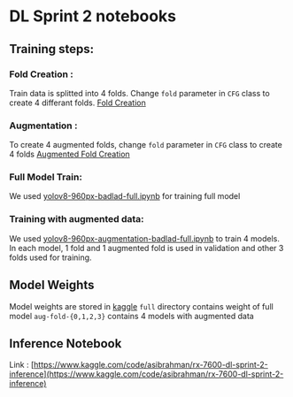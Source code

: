 # DL Sprint 2 notebooks
## Training steps:
### Fold Creation :
Train data is splitted into 4 folds. Change `fold` parameter in `CFG` class to create 4 differant folds.
[Fold Creation](fold-creation.ipynb)

### Augmentation :
To create 4 augmented folds, change `fold` parameter in `CFG` class to create 4 folds
[Augmented Fold Creation](augmented-fold-creation.ipynb)

### Full Model Train:
We used [yolov8-960px-badlad-full.ipynb](yolov8-960px-badlad-full.ipynb) for training full model

### Training with augmented data:
We used [yolov8-960px-augmentation-badlad-full.ipynb](yolov8-960px-augmentation-badlad-full.ipynb) to train 4 models. In each model, 1 fold and 1 augmented fold is used in validation and other 3 folds used for training.

## Model Weights
Model weights are stored in [kaggle](https://www.kaggle.com/datasets/asibrahman/dl-sprint-2)
`full` directory contains weight of full model
`aug-fold-{0,1,2,3}` contains 4 models with augmented data

## Inference Notebook
Link : [https://www.kaggle.com/code/asibrahman/rx-7600-dl-sprint-2-inference](https://www.kaggle.com/code/asibrahman/rx-7600-dl-sprint-2-inference)


